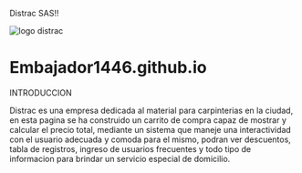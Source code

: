 Distrac SAS!!

![logo distrac](https://github.com/Embajador1446/Embajador1446.github.io/assets/135926776/f37c6583-bc00-4783-aef2-c21963a80257)
# Embajador1446.github.io



INTRODUCCION

Distrac es una empresa dedicada al material para carpinterias en la ciudad, en esta pagina se ha construido un carrito de compra capaz de mostrar y calcular el precio total, mediante un sistema que maneje una interactividad con el usuario adecuada y comoda para el mismo, podran ver descuentos, tabla de registros, ingreso de usuarios frecuentes y todo tipo de informacion para brindar un servicio especial de domicilio.
